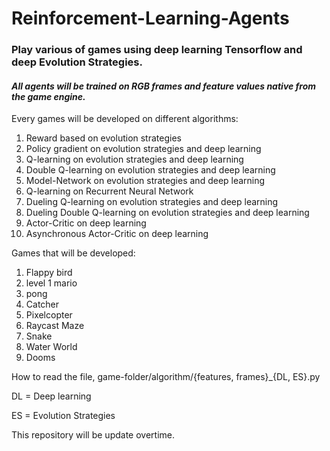 # Reinforcement-Learning-Agents
### Play various of games using deep learning Tensorflow and deep Evolution Strategies. 

#### *All agents will be trained on RGB frames and feature values native from the game engine.*

Every games will be developed on different algorithms:
1. Reward based on evolution strategies
2. Policy gradient on evolution strategies and deep learning
3. Q-learning on evolution strategies and deep learning
4. Double Q-learning on evolution strategies and deep learning
5. Model-Network on evolution strategies and deep learning
6. Q-learning on Recurrent Neural Network
7. Dueling Q-learning on evolution strategies and deep learning
9. Dueling Double Q-learning on evolution strategies and deep learning
10. Actor-Critic on deep learning
11. Asynchronous Actor-Critic on deep learning

Games that will be developed:
1. Flappy bird
2. level 1 mario
3. pong
4. Catcher
5. Pixelcopter
6. Raycast Maze
7. Snake
8. Water World
9. Dooms

How to read the file, game-folder/algorithm/{features, frames}_{DL, ES}.py

DL = Deep learning

ES = Evolution Strategies

This repository will be update overtime.
